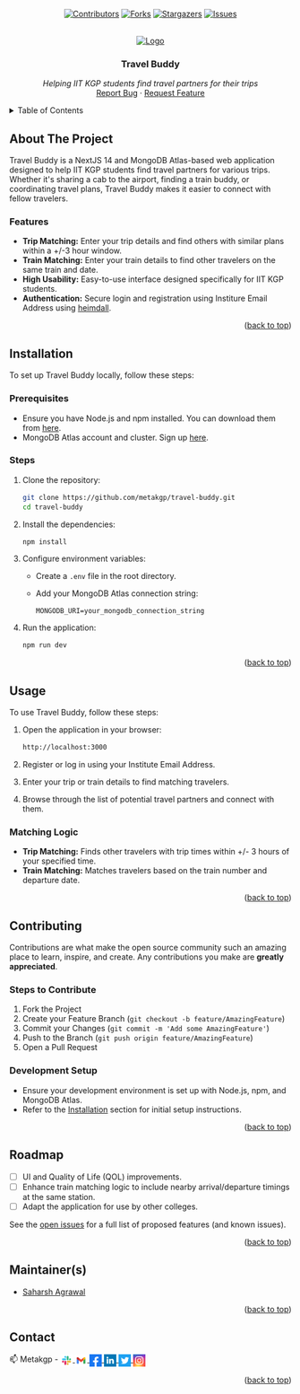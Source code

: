 <div id="top"></div>
<div align="center">

[![Contributors][contributors-shield]][contributors-url]
[![Forks][forks-shield]][forks-url]
[![Stargazers][stars-shield]][stars-url]
[![Issues][issues-shield]][issues-url]

</div>

<!-- PROJECT LOGO -->
<br />
<div align="center">
  <a href="https://github.com/metakgp/travel-buddy">
    <img src="https://raw.githubusercontent.com/metakgp/design/main/logos/black-large.jpg" alt="Logo" width="140">
  </a>

  <h3 align="center">Travel Buddy</h3>

  <p align="center">
    <i>Helping IIT KGP students find travel partners for their trips</i>
    <br />
    <!-- <a href="#getting-started"><strong>Explore the docs »</strong></a>
    <br /> -->
    <a href="https://github.com/metakgp/travel-buddy/issues">Report Bug</a>
    ·
    <a href="https://github.com/metakgp/travel-buddy/issues">Request Feature</a>
  </p>
</div>

<!-- TABLE OF CONTENTS -->
<details>
  <summary>Table of Contents</summary>
  <ol>
    <li><a href="#about-the-project">About The Project</a></li>
    <li><a href="#installation">Installation</a></li>
    <li><a href="#usage">Usage</a></li>
    <li><a href="#contributing">Contributing</a></li>
    <li><a href="#roadmap">Roadmap</a></li>
	<li><a href="#maintainers">Maintainer(s)</a></li>
    <li><a href="#contact">Contact</a></li>
  </ol>
</details>

<!-- ABOUT THE PROJECT -->

## About The Project

Travel Buddy is a NextJS 14 and MongoDB Atlas-based web application designed to help IIT KGP students find travel partners for various trips. Whether it's sharing a cab to the airport, finding a train buddy, or coordinating travel plans, Travel Buddy makes it easier to connect with fellow travelers.

### Features

-   **Trip Matching:** Enter your trip details and find others with similar plans within a +/-3 hour window.
-   **Train Matching:** Enter your train details to find other travelers on the same train and date.
-   **High Usability:** Easy-to-use interface designed specifically for IIT KGP students.
-   **Authentication:** Secure login and registration using Institure Email Address using [heimdall](https://github.com/metakgp/heimdall/).

<p align="right">(<a href="#top">back to top</a>)</p>

<!-- INSTALLATION -->

## Installation

To set up Travel Buddy locally, follow these steps:

### Prerequisites

-   Ensure you have Node.js and npm installed. You can download them from [here](https://nodejs.org/).
-   MongoDB Atlas account and cluster. Sign up [here](https://www.mongodb.com/cloud/atlas).

### Steps

1. Clone the repository:
    ```sh
    git clone https://github.com/metakgp/travel-buddy.git
    cd travel-buddy
    ```
2. Install the dependencies:
    ```sh
    npm install
    ```
3. Configure environment variables:

    - Create a `.env` file in the root directory.
    - Add your MongoDB Atlas connection string:

        ```env
        MONGODB_URI=your_mongodb_connection_string
        ```

4. Run the application:
    ```sh
    npm run dev
    ```

<p align="right">(<a href="#top">back to top</a>)</p>

<!-- USAGE -->

## Usage

To use Travel Buddy, follow these steps:

1. Open the application in your browser:

    ```sh
    http://localhost:3000
    ```

2. Register or log in using your Institute Email Address.
3. Enter your trip or train details to find matching travelers.
4. Browse through the list of potential travel partners and connect with them.

### Matching Logic

-   **Trip Matching:** Finds other travelers with trip times within +/- 3 hours of your specified time.
-   **Train Matching:** Matches travelers based on the train number and departure date.

<p align="right">(<a href="#top">back to top</a>)</p>

<!-- CONTRIBUTING -->

## Contributing

Contributions are what make the open source community such an amazing place to learn, inspire, and create. Any contributions you make are **greatly appreciated**.

### Steps to Contribute

1. Fork the Project
2. Create your Feature Branch (`git checkout -b feature/AmazingFeature`)
3. Commit your Changes (`git commit -m 'Add some AmazingFeature'`)
4. Push to the Branch (`git push origin feature/AmazingFeature`)
5. Open a Pull Request

### Development Setup

-   Ensure your development environment is set up with Node.js, npm, and MongoDB Atlas.
-   Refer to the [Installation](#installation) section for initial setup instructions.

<p align="right">(<a href="#top">back to top</a>)</p>

<!-- ROADMAP -->

## Roadmap

-   [ ] UI and Quality of Life (QOL) improvements.
-   [ ] Enhance train matching logic to include nearby arrival/departure timings at the same station.
-   [ ] Adapt the application for use by other colleges.

See the [open issues](https://github.com/saharsh-agrawal/Minesweeper/issues) for a full list of proposed features (and known issues).

<p align="right">(<a href="#top">back to top</a>)</p>

<!-- CONTACT -->

## Maintainer(s)

-   [Saharsh Agrawal](https://github.com/saharsh-agrawal)

<p align="right">(<a href="#top">back to top</a>)</p>

## Contact

<p>
📫 Metakgp -
<a href="https://bit.ly/metakgp-slack">
  <img align="center" alt="Metakgp's slack invite" width="22px" src="https://raw.githubusercontent.com/edent/SuperTinyIcons/master/images/svg/slack.svg" />
</a>
<a href="mailto:metakgp@gmail.com">
  <img align="center" alt="Metakgp's email " width="22px" src="https://raw.githubusercontent.com/edent/SuperTinyIcons/master/images/svg/gmail.svg" />
</a>
<a href="https://www.facebook.com/metakgp">
  <img align="center" alt="metakgp's Facebook" width="22px" src="https://raw.githubusercontent.com/edent/SuperTinyIcons/master/images/svg/facebook.svg" />
</a>
<a href="https://www.linkedin.com/company/metakgp-org/">
  <img align="center" alt="metakgp's LinkedIn" width="22px" src="https://raw.githubusercontent.com/edent/SuperTinyIcons/master/images/svg/linkedin.svg" />
</a>
<a href="https://twitter.com/metakgp">
  <img align="center" alt="metakgp's Twitter " width="22px" src="https://raw.githubusercontent.com/edent/SuperTinyIcons/master/images/svg/twitter.svg" />
</a>
<a href="https://www.instagram.com/metakgp_/">
  <img align="center" alt="metakgp's Instagram" width="22px" src="https://raw.githubusercontent.com/edent/SuperTinyIcons/master/images/svg/instagram.svg" />
</a>
</p>

<p align="right">(<a href="#top">back to top</a>)</p>

[contributors-shield]: https://img.shields.io/github/contributors/metakgp/travel-buddy.svg?style=for-the-badge
[contributors-url]: https://github.com/metakgp/travel-buddy/graphs/contributors
[forks-shield]: https://img.shields.io/github/forks/metakgp/travel-buddy.svg?style=for-the-badge
[forks-url]: https://github.com/metakgp/travel-buddy/network/members
[stars-shield]: https://img.shields.io/github/stars/metakgp/travel-buddy.svg?style=for-the-badge
[stars-url]: https://github.com/metakgp/travel-buddy/stargazers
[issues-shield]: https://img.shields.io/github/issues/metakgp/travel-buddy.svg?style=for-the-badge
[issues-url]: https://github.com/metakgp/travel-buddy/issues
